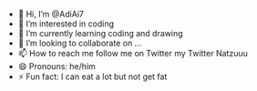 - 👋 Hi, I’m @AdiAi7
- 👀 I’m interested in coding
- 🌱 I’m currently learning coding and drawing
- 💞️ I’m looking to collaborate on ...
- 📫 How to reach me follow me on Twitter my Twitter Natzuuu
- 😄 Pronouns: he/him
- ⚡ Fun fact: I can eat a lot but not get fat

<!---
AdiAi7/AdiAi7 is a ✨ special ✨ repository because its `README.md` (this file) appears on your GitHub profile.
You can click the Preview link to take a look at your changes.
--->
